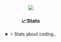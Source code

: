 <div align="center">
  
<p align="center">
  <img src="https://lanyard.cnrad.dev/api/1018290650602553364" />
</p>

### 📈Stats
<details>
    <summary> ⚡ Stats about coding.. </> </summary>
    <br/>

<!--START_SECTION:waka-->
![Code Time](http://img.shields.io/badge/Code%20Time-105%20hrs%2052%20mins-blue)

![Profile Views](http://img.shields.io/badge/Profile%20Views-13-blue)

**🐱 My GitHub Data** 

> 📦 1.1 MB Used in GitHub's Storage 
 > 
> 🏆 114 Contributions in the Year 2024
 > 
> 💼 Opted to Hire
 > 
> 📜 5 Public Repositories 
 > 
> 🔑 19 Private Repositories 
 > 
**I'm an Early 🐤** 

```text
🌞 Morning                26 commits          ██░░░░░░░░░░░░░░░░░░░░░░░   06.77 % 
🌆 Daytime                181 commits         ████████████░░░░░░░░░░░░░   47.14 % 
🌃 Evening                135 commits         █████████░░░░░░░░░░░░░░░░   35.16 % 
🌙 Night                  42 commits          ███░░░░░░░░░░░░░░░░░░░░░░   10.94 % 
```
📅 **I'm Most Productive on Sunday** 

```text
Monday                   23 commits          █░░░░░░░░░░░░░░░░░░░░░░░░   05.99 % 
Tuesday                  50 commits          ███░░░░░░░░░░░░░░░░░░░░░░   13.02 % 
Wednesday                49 commits          ███░░░░░░░░░░░░░░░░░░░░░░   12.76 % 
Thursday                 57 commits          ████░░░░░░░░░░░░░░░░░░░░░   14.84 % 
Friday                   50 commits          ███░░░░░░░░░░░░░░░░░░░░░░   13.02 % 
Saturday                 66 commits          ████░░░░░░░░░░░░░░░░░░░░░   17.19 % 
Sunday                   89 commits          ██████░░░░░░░░░░░░░░░░░░░   23.18 % 
```


📊 **This Week I Spent My Time On** 

```text
🕑︎ Time Zone: Europe/Berlin

💬 Programming Languages: 
No Activity Tracked This Week

🔥 Editors: 
No Activity Tracked This Week

🐱‍💻 Projects: 
No Activity Tracked This Week

💻 Operating System: 
No Activity Tracked This Week
```

**I Mostly Code in JavaScript** 

```text
JavaScript               7 repos             ████████░░░░░░░░░░░░░░░░░   31.82 % 
Lua                      5 repos             ██████░░░░░░░░░░░░░░░░░░░   22.73 % 
Shell                    3 repos             ███░░░░░░░░░░░░░░░░░░░░░░   13.64 % 
Python                   3 repos             ███░░░░░░░░░░░░░░░░░░░░░░   13.64 % 
HTML                     1 repo              █░░░░░░░░░░░░░░░░░░░░░░░░   04.55 % 
```




 Last Updated on 14/11/2024 07:18:16 UTC
<!--END_SECTION:waka-->
</details>
